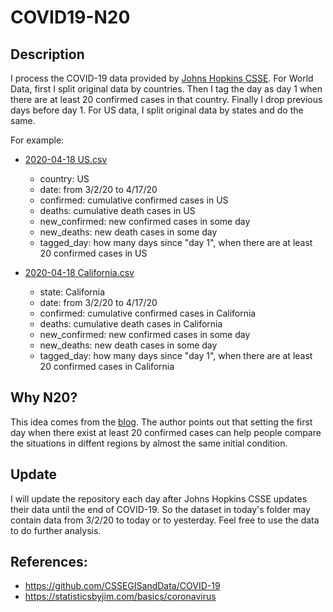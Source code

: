 # COVID19-N20

## Description
I process the COVID-19 data provided by [Johns Hopkins CSSE](https://github.com/CSSEGISandData/COVID-19/tree/master/csse_covid_19_data/csse_covid_19_time_series). For World Data, first I split original data by countries. Then I tag the day as day 1 when there are at least 20 confirmed cases in that country. Finally I drop previous days before day 1. For US data, I split original data by states and do the same.

For example: 
- [2020-04-18 US.csv](https://github.com/secregister01/COVID19-N20/blob/master/DateWorld/2020-04-18/DroppedDay/US.csv)
	- country: US
	- date: from 3/2/20 to 4/17/20
	- confirmed: cumulative confirmed cases in US
	- deaths: cumulative death cases in US
	- new_confirmed: new confirmed cases in some day
	- new_deaths: new death cases in some day
	- tagged_day: how many days since "day 1", when there are at least 20 confirmed cases in US


- [2020-04-18 California.csv](https://github.com/secregister01/COVID19-N20/blob/master/DateUS/2020-04-18/DroppedDay/California.csv)
	- state: California
	- date: from 3/2/20 to 4/17/20
	- confirmed: cumulative confirmed cases in California
	- deaths: cumulative death cases in California
	- new_confirmed: new confirmed cases in some day
	- new_deaths: new death cases in some day
	- tagged_day: how many days since "day 1", when there are at least 20 confirmed cases in California

## Why N20?
This idea comes from the [blog](https://statisticsbyjim.com/basics/coronavirus). The author points out that setting the first day when there exist at least 20 confirmed cases can help people compare the situations in diffent regions by almost the same initial condition.

## Update
I will update the repository each day after Johns Hopkins CSSE updates their data until the end of COVID-19. So the dataset in today's folder may contain data from 3/2/20 to today or to yesterday. Feel free to use the data to do further analysis.


## References:
- https://github.com/CSSEGISandData/COVID-19
- https://statisticsbyjim.com/basics/coronavirus